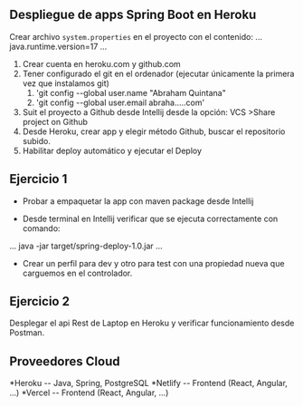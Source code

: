 
## Despliegue de apps Spring Boot en Heroku

Crear archivo `system.properties` en el proyecto con el contenido:
...
java.runtime.version=17
...

1. Crear cuenta en heroku.com y github.com
2. Tener configurado el git en el ordenador (ejecutar únicamente la primera vez que instalamos git)
   1. 'git config --global user.name "Abraham Quintana"
   2. 'git config --global user.email abraha.....com'
3. Suit el proyecto a Github desde Intellij desde la opción: VCS >Share project on Github
4. Desde Heroku, crear app y elegir método Github, buscar el repositorio subido.
5. Habilitar deploy automático y ejecutar el Deploy

## Ejercicio 1

* Probar a empaquetar la app con maven package desde Intellij

* Desde terminal en Intellij verificar que se ejecuta correctamente con comando:

...
java -jar target/spring-deploy-1.0.jar
...

* Crear un perfil para dev y otro para test con una propiedad nueva que carguemos en el controlador.

## Ejercicio 2

Desplegar el api Rest de Laptop en Heroku y verificar funcionamiento desde Postman.

## Proveedores Cloud

*Heroku -- Java, Spring, PostgreSQL
*Netlify -- Frontend (React, Angular, ...)
*Vercel -- Frontend (React, Angular, ...)